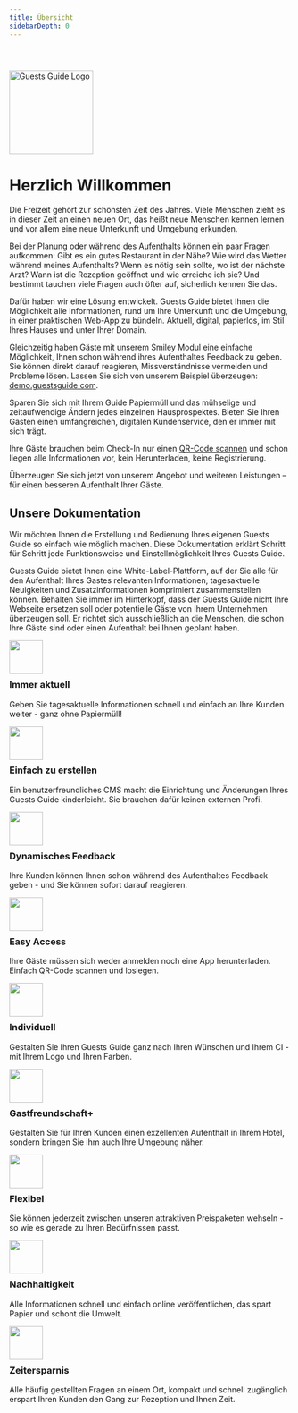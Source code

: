 ```yaml
---
title: Übersicht
sidebarDepth: 0
---
```


<img src="https://cdn.guestsguide.com/assets/images/guests-guide-logo.svg" alt="Guests Guide Logo" width="150" style="margin-top: 3em; margin-bottom: 0em;">

# Herzlich Willkommen

Die Freizeit gehört zur schönsten Zeit des Jahres. Viele Menschen zieht es in dieser Zeit an einen neuen Ort, das heißt neue Menschen kennen lernen und vor allem eine neue Unterkunft und Umgebung erkunden.

Bei der Planung oder während des Aufenthalts können ein paar Fragen aufkommen: Gibt es ein gutes Restaurant in der Nähe? Wie wird das Wetter während meines Aufenthalts? Wenn es nötig sein sollte, wo ist der nächste Arzt? Wann ist die Rezeption geöffnet und wie erreiche ich sie? Und bestimmt tauchen viele Fragen auch öfter auf, sicherlich kennen Sie das.

Dafür haben wir eine Lösung entwickelt. Guests Guide bietet Ihnen die Möglichkeit alle Informationen, rund um Ihre Unterkunft und die Umgebung, in einer praktischen Web-App zu bündeln. Aktuell, digital, papierlos, im Stil Ihres Hauses und unter Ihrer Domain.

Gleichzeitig haben Gäste mit unserem Smiley Modul eine einfache Möglichkeit, Ihnen schon während ihres Aufenthaltes Feedback zu geben. Sie können direkt darauf reagieren, Missverständnisse vermeiden und Probleme lösen. Lassen Sie sich von unserem Beispiel überzeugen: [demo.guestsguide.com](https://demo.guestsguide.com).

Sparen Sie sich mit Ihrem Guide Papiermüll und das mühselige und zeitaufwendige Ändern jedes einzelnen Hausprospektes. Bieten Sie Ihren Gästen einen umfangreichen, digitalen Kundenservice, den er immer mit sich trägt.

Ihre Gäste brauchen beim Check-In nur einen [QR-Code scannen](/de/guide/guide.html#qr-code) und schon liegen alle Informationen vor, kein Herunterladen, keine Registrierung.

Überzeugen Sie sich jetzt von unserem Angebot und weiteren Leistungen – für einen besseren Aufenthalt Ihrer Gäste.

## Unsere Dokumentation

Wir möchten Ihnen die Erstellung und Bedienung Ihres eigenen Guests Guide so einfach wie möglich machen. Diese Dokumentation erklärt Schritt für Schritt jede Funktionsweise und Einstellmöglichkeit Ihres Guests Guide.

Guests Guide bietet Ihnen eine White-Label-Plattform, auf der Sie alle für den Aufenthalt Ihres Gastes relevanten Informationen, tagesaktuelle Neuigkeiten und Zusatzinformationen komprimiert zusammenstellen können.
Behalten Sie immer im Hinterkopf, dass der Guests Guide nicht Ihre Webseite ersetzen soll oder potentielle Gäste von Ihrem Unternehmen überzeugen soll. Er richtet sich ausschließlich an die Menschen, die schon Ihre Gäste sind oder einen Aufenthalt bei Ihnen geplant haben.

<!-- Sollten Sie dennoch Fragen zu unserem Produkt haben, wenden Sie sich bitte an unseren technischen Support:  -->

<img src="https://cdn.guestsguide.com/media/1641845358_9KvNyp7KcqHJJzXnUf3x.png" width="60" style="margin-bottom: -1em">

### Immer aktuell

Geben Sie tagesaktuelle Informationen schnell und einfach an Ihre Kunden weiter - ganz ohne Papiermüll!


<img src="https://cdn.guestsguide.com/media/1641845359_0lngzkuoDfpbqtBqHLpO.png" width="60" style="margin-bottom: -1em">

### Einfach zu erstellen

Ein benutzerfreundliches CMS macht die Einrichtung und Änderungen Ihres Guests Guide kinderleicht. Sie brauchen dafür keinen externen Profi.


<img src="https://cdn.guestsguide.com/media/1641845359_zX0uKmomzjMGUQ1W7m4z.png" width="60" style="margin-bottom: -1em">

### Dynamisches Feedback

Ihre Kunden können Ihnen schon während des Aufenthaltes Feedback geben - und Sie können sofort darauf reagieren.


<img src="https://cdn.guestsguide.com/media/1644659913_PL7glhfb7KdE73OpDIId.png" width="60" style="margin-bottom: -1em">

### Easy Access

Ihre Gäste müssen sich weder anmelden noch eine App herunterladen. Einfach QR-Code scannen und loslegen.


<img src="https://cdn.guestsguide.com/media/1644659697_ZLoN6pKWWxPb5DgTH9iW.png" width="60" style="margin-bottom: -1em">

### Individuell

Gestalten Sie Ihren Guests Guide ganz nach Ihren Wünschen und Ihrem CI - mit Ihrem Logo und Ihren Farben.


<img src="https://cdn.guestsguide.com/media/1644659401_ebpCzdcbBq9ept3Cw7d9.png" width="60" style="margin-bottom: -1em">

### Gastfreundschaft+

Gestalten Sie für Ihren Kunden einen exzellenten Aufenthalt in Ihrem Hotel, sondern bringen Sie ihm auch Ihre Umgebung näher.


<img src="https://cdn.guestsguide.com/media/1644659696_n1SQH1NTU1Ck3py7U3ZE.png" width="60" style="margin-bottom: -1em">

### Flexibel

Sie können jederzeit zwischen unseren attraktiven Preispaketen wehseln - so wie es gerade zu Ihren Bedürfnissen passt.


<img src="https://cdn.guestsguide.com/media/1644659178_xnBxrUDhek9cdyDku0BI.png" width="60" style="margin-bottom: -1em">

### Nachhaltigkeit

Alle Informationen schnell und einfach online veröffentlichen, das spart Papier und schont die Umwelt.


<img src="https://cdn.guestsguide.com/media/1644659178_sN0NrGPYXp26PegCBsnE.png" width="60" style="margin-bottom: -1em">

### Zeitersparnis

Alle häufig gestellten Fragen an einem Ort, kompakt und schnell zugänglich erspart Ihren Kunden den Gang zur Rezeption und Ihnen Zeit.

